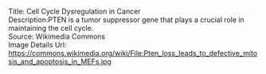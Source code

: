 Title: Cell Cycle Dysregulation in Cancer\
Description:PTEN is a tumor suppressor gene that plays a crucial role in maintaining the cell cycle.\
Source: Wikimedia Commons\
Image Details Url: https://commons.wikimedia.org/wiki/File:Pten_loss_leads_to_defective_mitosis_and_apoptosis_in_MEFs.jpg
